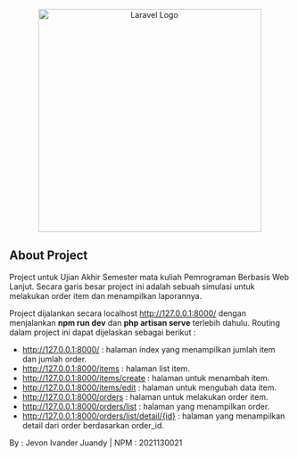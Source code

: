 <p align="center"><a href="https://laravel.com" target="_blank"><img src="https://raw.githubusercontent.com/laravel/art/master/logo-lockup/5%20SVG/2%20CMYK/1%20Full%20Color/laravel-logolockup-cmyk-red.svg" width="400" alt="Laravel Logo"></a></p>

## About Project

Project untuk Ujian Akhir Semester mata kuliah Pemrograman Berbasis Web Lanjut.
Secara garis besar project ini adalah sebuah simulasi untuk melakukan order item dan menampilkan laporannya.

Project dijalankan secara localhost http://127.0.0.1:8000/ dengan menjalankan **npm run dev** dan **php artisan serve** terlebih dahulu.
Routing dalam project ini dapat dijelaskan sebagai berikut :

- http://127.0.0.1:8000/ : halaman index yang menampilkan jumlah item dan jumlah order.
- http://127.0.0.1:8000/items : halaman list item.
- http://127.0.0.1:8000/items/create : halaman untuk menambah item.
- http://127.0.0.1:8000/items/edit : halaman untuk mengubah data item.
- http://127.0.0.1:8000/orders : halaman untuk melakukan order item.
- http://127.0.0.1:8000/orders/list : halaman yang menampilkan order.
- http://127.0.0.1:8000/orders/list/detail/{id} : halaman yang menampilkan detail dari order berdasarkan order_id.

By : Jevon Ivander Juandy | NPM : 2021130021
